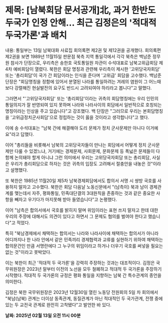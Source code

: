 # **제목: [남북회담 문서공개]北, 과거 한반도 두국가 인정 안해… 최근 김정은의 '적대적 두국가론'과 배치**

  내용: 통일부는 13일 남북대화 사료집 회의록편 제2권 및 제12권을 공개했다. 회의록편 제2권을 보면 1989년 11월15일 판문점 북측 지역 통일각에서 각각 북측은 백남준 정무원 참사가 단장으로, 우리측은 송한호 국토통일원 차관이 수석대표로 남북고위급회담 제4차 예비회담이 열렸다. 북한은 회담 명칭과 관련해 우리측이 제시한 '고위당국자회담' 또는 '총리회담'이 국가 간 회담이라는 인식을 준다며 '고위급' 회담을 고수했다. 백남준 단장은 "회담명칭을 정함에 있어서 분열된 나라를 통일하려는 겨레의 염원이 그 어느때보다 강렬해진 현실발전의 요구도 반드시 고려되여야 하리라고 봅니다"고 말했다. 

그러면서 "'고위당국자회담' 또는 '총리회담'이라는 귀측의 회담명칭에는 우리 인민의 통일의지가 잘 반영되여 있지 못하며 나라와 나라사이의 회담에서 일반적으로 호칭되는 명칭이라는 인상을 주고 있습니다"고 강조했다. 백 단장은 "그러므로 우리는 본회담명칭을 '고위급정치군사회담'으로 정립하는 것이 옳을 것이라고 생각합니다"고 했다. 

이에 송 수석대표는 "남북 간에 해결해야 도리 문제가 정치 군사문제만 아니다 이거예요"라고 답했다. 

이어 "총리들을 비롯해서 남북의 고위당국자들이 만나는 회담에서 어떻게 정치 군사문제만 다룰 수 있겠느냐, 거기에는 경제문제, 사회문제, 문화문제 등 폭넓은 문제들이 다함께 논의돼야 할게 아니냐 그런 의미에서 우리는 고위당국자회담 또는 총리회담, 사실은 우리가 총리회담으로 하자는 것은 귀측의 입장도 고려해서 절충안을 내놓은 것"이라고 설명했다. 

또 북한은 1985년 11월20일 제5차 남북경제회담에서도 합의서 서명 시 쌍방 국호를 사용하지 말자고 고수했다. 북한은 회담 다음날 노동신문에서 "(남측이) 북과 남이 경제관계를 맺는데서 자주, 평화통일, 민족대단결의 3대원칙을 존중하는 것과 같은 중요한 사항을 빼자고 우기다가 마지못해 받아 들였습니다"고 논평했다. 

이어 "남측은 합의서에서 국호를 밝히지 말며 위임이라는 표현 쓰지 말자고 한데 대한 우리의 주장에 대해서도 의견이 있다고 하면서 그 문제도 협의를 벌여야 한다고 했습니다"고 적었다. 

특히 "북남경제에서 채택하는 합의서는 나라와 나라사이에 채택하는 합의서가 아니라 어디까지나 한 나라 안에서 같은 민족끼리 경제협력과 교류를 실현하기 위하여 채택하는 합의문건인 만큼 서명란에다 그 누구의 위임이라고 하거나 더우기 국호를 써넣을 필요는 없는 것"이라고 못박았다. 

이는 북한이 최근 '적대적 두 국가론'을 강력히 주장하는 것과는 대조적이다. 김정은 국무위원장은 2023년 말부터 이전의 노선을 모두 철폐하고 적대적 두 국가론을 주장하기 시작했다. 적대적 두 국가론의 규정은 평화 통일을 지향하는 남북 간 특수관계의 종언을 의미한다. 

김정은 북한 국무위원장은 2023년 12월30일 열린 노동당 전원회의 5일 차 회의에서 "북남(남북) 관계는 더이상 동족관계, 동질관계가 아닌 적대적인 두 국가관계, 전쟁 중에 있는 두 교전국 관계로 완전히 고착됐다"고 발언한 바 있다.

  **날짜: 2025년 02월 13일 오전 11시 00분**